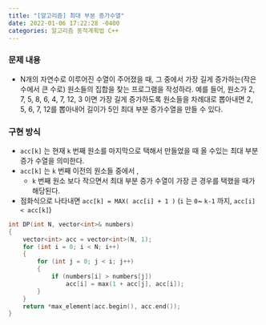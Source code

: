 ```yaml
---
title: "[알고리즘] 최대 부분 증가수열"
date: 2022-01-06 17:22:28 -0400
categories: 알고리즘 동적계획법 C++
---
```



### 문제 내용

- N개의 자연수로 이루어진 수열이 주어졌을 때, 그 중에서 가장 길게 증가하는(작은 수에서 큰 수로) 원소들의 집합을 찾는 프로그램을 작성하라. 예를 들어, 원소가 2, 7, 5, 8, 6, 4, 7, 12, 3 이면 가장 길게 증가하도록 원소들을 차례대로 뽑아내면 2, 5, 6, 7, 12를 뽑아내어 길이가 5인 최대 부분 증가수열을 만들 수 있다.


### 구현 방식

- `acc[k]` 는 현재 `k` 번째 원소를 마지막으로 택해서 만들었을 때 올 수있는 최대 부분 증가 수열을 의미한다.
- `acc[k]` 는 `k` 번째 이전의 원소들 중에서 ,
    - `k` 번째 원소 보다 작으면서 최대 부분 증가 수열이 가장 큰 경우를 택했을 때가 해당된다.
- 점화식으로 나타내면 `acc[k] = MAX( acc[i] + 1 )` (`i` 는 `0`~ `k-1` 까지, `acc[i] < acc[k]`)

```cpp
int DP(int N, vector<int>& numbers)
{
    vector<int> acc = vector<int>(N, 1);
    for (int i = 0; i < N; i++)
    {
        for (int j = 0; j < i; j++)
        {
            if (numbers[i] > numbers[j])
                acc[i] = max(1 + acc[j], acc[i]);
        }
    }
    return *max_element(acc.begin(), acc.end());
} 
```